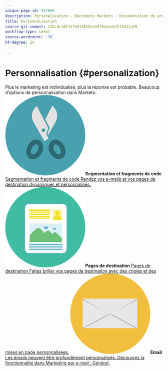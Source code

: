 ```yaml
---
unique-page-id: 557080
description: Personalization - Documents Marketo - Documentation du produit
title: Personnalisation
source-git-commit: 21bcdc10fe1f3517612efe0f8e2adaf2f4411a70
workflow-type: tm+mt
source-wordcount: '76'
ht-degree: 2%

---
```



# Personnalisation {#personalization}

Plus le marketing est individualisé, plus la réponse est probable. Beaucoup d’options de personnalisation dans Marketo.
**![Segmentation et fragments de code](assets/graphic-design-tools-18.png)Segmentation et fragments de code** [Segmentation et fragments de code Rendez vos e-mails et vos pages de destination dynamiques et personnalisés.](https://docs.marketo.com/display/DOCS/Segmentation+and+Snippets)     **![Pages de destination](assets/office-artboard-80.png)Pages de destination** [Pages de destination Faites briller vos pages de destination avec des copies et des mises en page personnalisées.](https://docs.marketo.com/display/DOCS/Personalizing+Landing+Pages)     **![Email](assets/office-27-1.png)Email** [Les emails peuvent être profondément personnalisés. Découvrez la fonctionnalité dans Marketing par e-mail : Général.](https://docs.marketo.com/display/DOCS/General)
